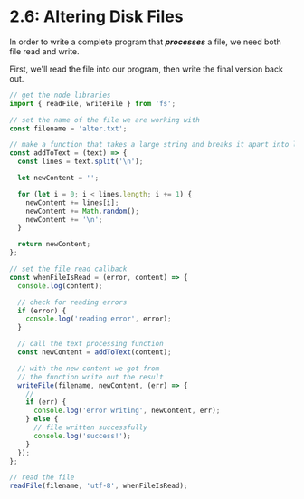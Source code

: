 # 2.6: Altering Disk Files

In order to write a complete program that _**processes**_ a file, we need both file read and write.

First, we'll read the file into our program, then write the final version back out.

```javascript
// get the node libraries
import { readFile, writeFile } from 'fs';

// set the name of the file we are working with
const filename = 'alter.txt';

// make a function that takes a large string and breaks it apart into lines
const addToText = (text) => {
  const lines = text.split('\n');

  let newContent = '';

  for (let i = 0; i < lines.length; i += 1) {
    newContent += lines[i];
    newContent += Math.random();
    newContent += '\n';
  }

  return newContent;
};

// set the file read callback
const whenFileIsRead = (error, content) => {
  console.log(content);

  // check for reading errors
  if (error) {
    console.log('reading error', error);
  }

  // call the text processing function
  const newContent = addToText(content);

  // with the new content we got from
  // the function write out the result
  writeFile(filename, newContent, (err) => {
    //
    if (err) {
      console.log('error writing', newContent, err);
    } else {
      // file written successfully
      console.log('success!');
    }
  });
};

// read the file
readFile(filename, 'utf-8', whenFileIsRead);
```

